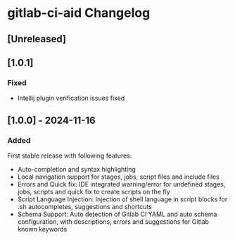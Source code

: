 <!-- Keep a Changelog guide -> https://keepachangelog.com -->

# gitlab-ci-aid Changelog

## [Unreleased]
## [1.0.1]
### Fixed
- Intellij plugin verification issues fixed


## [1.0.0] - 2024-11-16
### Added
First stable release with following features:

- Auto-completion and syntax highlighting
- Local navigation support for stages, jobs, script files and include files
- Errors and Quick fix: IDE integrated warning/error for undefined stages, jobs, scripts and quick fix to create scripts on the fly
- Script Language Injection: Injection of shell language in script blocks for .sh autocompletes, suggestions and shortcuts
- Schema Support: Auto detection of Gitlab CI YAML and auto schema configuration, with descriptions, errors and suggestions for Gitlab known keywords
